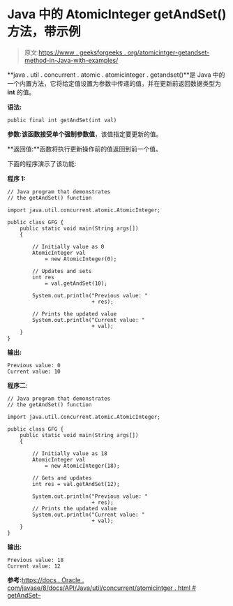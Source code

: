 # Java 中的 AtomicInteger getAndSet()方法，带示例

> 原文:[https://www . geeksforgeeks . org/atomicintger-getandset-method-in-Java-with-examples/](https://www.geeksforgeeks.org/atomicinteger-getandset-method-in-java-with-examples/)

**java . util . concurrent . atomic . atomicinteger . getandset()**是 Java 中的一个内置方法，它将给定值设置为参数中传递的值，并在更新前返回数据类型为 **int** 的值。

**语法:**

```
public final int getAndSet(int val)

```

**参数:**该函数接受单个强制参数**值**，该值指定要更新的值。

**返回值:**函数将执行更新操作前的值返回到前一个值。

下面的程序演示了该功能:

**程序 1:**

```
// Java program that demonstrates
// the getAndSet() function

import java.util.concurrent.atomic.AtomicInteger;

public class GFG {
    public static void main(String args[])
    {

        // Initially value as 0
        AtomicInteger val
            = new AtomicInteger(0);

        // Updates and sets
        int res
            = val.getAndSet(10);

        System.out.println("Previous value: "
                           + res);

        // Prints the updated value
        System.out.println("Current value: "
                           + val);
    }
}
```

**输出:**

```
Previous value: 0
Current value: 10

```

**程序二:**

```
// Java program that demonstrates
// the getAndSet() function

import java.util.concurrent.atomic.AtomicInteger;

public class GFG {
    public static void main(String args[])
    {

        // Initially value as 18
        AtomicInteger val
            = new AtomicInteger(18);

        // Gets and updates
        int res = val.getAndSet(12);

        System.out.println("Previous value: "
                           + res);
        // Prints the updated value
        System.out.println("Current value: "
                           + val);
    }
}
```

**输出:**

```
Previous value: 18
Current value: 12

```

**参考:**[https://docs . Oracle . com/javase/8/docs/API/Java/util/concurrent/atomicintger . html # getAndSet–](https://docs.oracle.com/javase/8/docs/api/java/util/concurrent/atomic/AtomicInteger.html#getAndSet--)